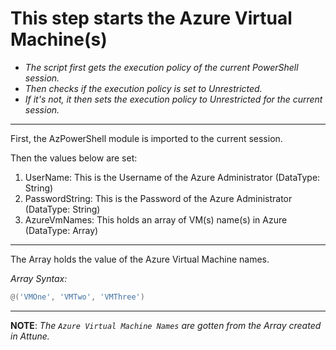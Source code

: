 # This step starts the Azure Virtual Machine(s)

- *The script first gets the execution policy of the current PowerShell session.*
- *Then checks if the execution policy is set  to Unrestricted.*
- *If it's not, it then sets the execution policy to Unrestricted for the current session.*

---

First, the AzPowerShell module is imported to the current session.

Then the values below are set:

1. UserName: This is the Username of the Azure Administrator (DataType: String)
1. PasswordString: This is the Password of the Azure Administrator (DataType: String)
1. AzureVmNames: This holds an array of VM(s) name(s) in Azure (DataType: Array)

---

The Array holds the value of the Azure Virtual Machine names.

*Array Syntax:*

```powershell
@('VMOne', 'VMTwo', 'VMThree')
```

---

**NOTE**: *The `Azure Virtual Machine Names` are gotten from the Array created in Attune.*
